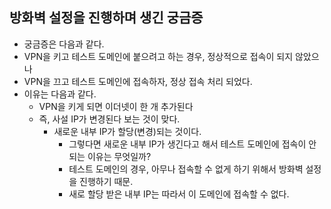 ## 방화벽 설정을 진행하며 생긴 궁금증
- 궁금증은 다음과 같다.
- VPN을 키고 테스트 도메인에 붙으려고 하는 경우, 정상적으로 접속이 되지 않았으나
- VPN을 끄고 테스트 도메인에 접속하자, 정상 접속 처리 되었다.
- 이유는 다음과 같다.
    - VPN을 키게 되면 이더넷이 한 개 추가된다
    - 즉, 사설 IP가 변경된다 보는 것이 맞다.
        - 새로운 내부 IP가 할당(변경)되는 것이다.
            - 그렇다면 새로운 내부 IP가 생긴다고 해서 테스트 도메인에 접속이 안 되는 이유는 무엇일까?
            - 테스트 도메인의 경우, 아무나 접속할 수 없게 하기 위해서 방화벽 설정을 진행하기 때문.
            - 새로 할당 받은 내부 IP는 따라서 이 도메인에 접속할 수 없다.